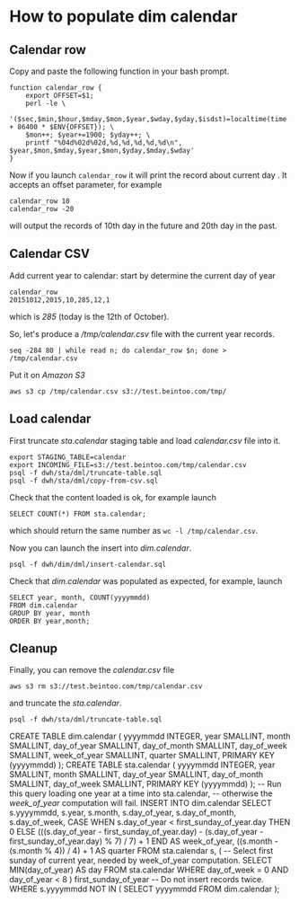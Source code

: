How to populate dim calendar
============================

## Calendar row

Copy and paste the following function in your bash prompt.

```
function calendar_row {
	export OFFSET=$1;
	perl -le \
	'($sec,$min,$hour,$mday,$mon,$year,$wday,$yday,$isdst)=localtime(time + 86400 * $ENV{OFFSET}); \
	$mon++; $year+=1900; $yday++; \
	printf "%04d%02d%02d,%d,%d,%d,%d,%d\n", $year,$mon,$mday,$year,$mon,$yday,$mday,$wday'
}
```

Now if you launch `calendar_row` it will print the record about current day . It accepts an offset parameter, for example

```
calendar_row 10
calendar_row -20
```

will output the records of 10th day in the future and 20th day in the past.

## Calendar CSV

Add current year to calendar: start by determine the current day of year

```
calendar_row
20151012,2015,10,285,12,1
```

which is *285* (today is the 12th of October).

So, let's produce a */tmp/calendar.csv* file with the current year records.

```
seq -284 80 | while read n; do calendar_row $n; done > /tmp/calendar.csv
```

Put it on *Amazon S3*

```
aws s3 cp /tmp/calendar.csv s3://test.beintoo.com/tmp/
```

## Load calendar

First truncate *sta.calendar* staging table and load *calendar.csv* file into it.

```
export STAGING_TABLE=calendar
export INCOMING_FILE=s3://test.beintoo.com/tmp/calendar.csv
psql -f dwh/sta/dml/truncate-table.sql
psql -f dwh/sta/dml/copy-from-csv.sql
```

Check that the content loaded is ok, for example launch

```
SELECT COUNT(*) FROM sta.calendar;
```

which should return the same number as `wc -l /tmp/calendar.csv`.

Now you can launch the insert into *dim.calendar*.

```
psql -f dwh/dim/dml/insert-calendar.sql
```

Check that *dim.calendar* was populated as expected, for example, launch

```
SELECT year, month, COUNT(yyyymmdd)
FROM dim.calendar
GROUP BY year, month
ORDER BY year,month;
```

## Cleanup

Finally, you can remove the *calendar.csv* file

```
aws s3 rm s3://test.beintoo.com/tmp/calendar.csv
```

and truncate the *sta.calendar*.

```
psql -f dwh/sta/dml/truncate-table.sql
```

CREATE TABLE dim.calendar (
	yyyymmdd INTEGER,
	year SMALLINT,
	month SMALLINT,
	day_of_year SMALLINT,
	day_of_month SMALLINT,
	day_of_week SMALLINT,
	week_of_year SMALLINT,
	quarter SMALLINT,
	PRIMARY KEY (yyyymmdd)
);
CREATE TABLE sta.calendar (
	yyyymmdd INTEGER,
	year SMALLINT,
	month SMALLINT,
	day_of_year SMALLINT,
	day_of_month SMALLINT,
	day_of_week SMALLINT,
	PRIMARY KEY (yyyymmdd)
);
-- Run this query loading one year at a time into sta.calendar,
-- otherwise the *week_of_year* computation will fail.
INSERT INTO dim.calendar
SELECT
        s.yyyymmdd,
        s.year,
        s.month,
        s.day_of_year,
        s.day_of_month,
        s.day_of_week,
        CASE
		WHEN s.day_of_year < first_sunday_of_year.day THEN 0
		ELSE (((s.day_of_year - first_sunday_of_year.day) - (s.day_of_year - first_sunday_of_year.day) % 7) / 7) + 1
	END AS week_of_year,
	((s.month - (s.month % 4)) / 4) + 1 AS quarter
FROM sta.calendar s,
	(
-- Select first sunday of current year, needed by week_of_year computation.
		SELECT MIN(day_of_year) AS day
		FROM sta.calendar
		WHERE day_of_week = 0 AND day_of_year < 8
	) first_sunday_of_year
-- Do not insert records twice.
WHERE s.yyyymmdd NOT IN (
        SELECT yyyymmdd
        FROM dim.calendar
);
